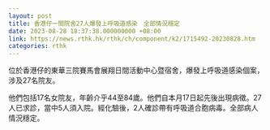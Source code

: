 ```yaml
---
layout: post
title: 香港仔一間院舍27人爆發上呼吸道感染　全部情況穩定
date: 2023-08-28 18:37:38.000000000 +08:00
link: https://news.rthk.hk/rthk/ch/component/k2/1715492-20230828.htm
categories: rthk
---
```


位於香港仔的東華三院賽馬會展翔日間活動中心暨宿舍，爆發上呼吸道感染個案，涉及27名院友。

他們包括17名女院友，年齡介乎44至84歲。他們自本月17日起先後出現病徵。27人已求診，當中5人須入院。經化驗後，2人確診帶有呼吸道合胞病毒。全部病人情況穩定。
